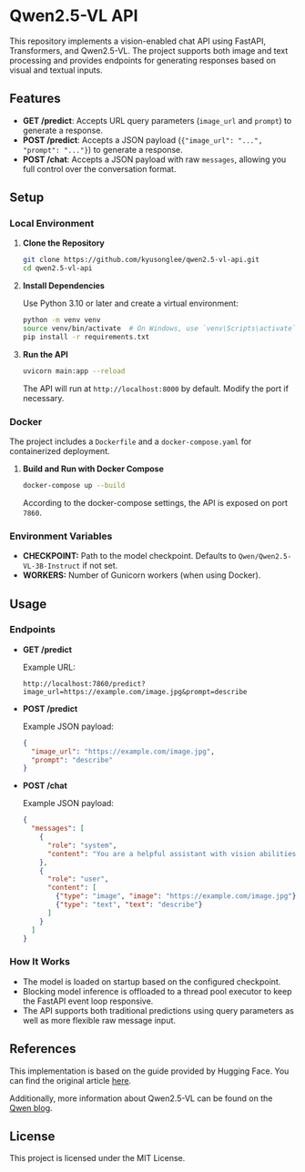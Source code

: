 # Qwen2.5-VL API

This repository implements a vision-enabled chat API using FastAPI, Transformers, and Qwen2.5-VL. The project supports both image and text processing and provides endpoints for generating responses based on visual and textual inputs.

## Features

- **GET /predict**: Accepts URL query parameters (`image_url` and `prompt`) to generate a response.
- **POST /predict**: Accepts a JSON payload (`{"image_url": "...", "prompt": "..."}`) to generate a response.
- **POST /chat**: Accepts a JSON payload with raw `messages`, allowing you full control over the conversation format.

## Setup

### Local Environment

1. **Clone the Repository**
   ```bash
   git clone https://github.com/kyusonglee/qwen2.5-vl-api.git
   cd qwen2.5-vl-api
   ```

2. **Install Dependencies**

   Use Python 3.10 or later and create a virtual environment:
   ```bash
   python -m venv venv
   source venv/bin/activate  # On Windows, use `venv\Scripts\activate`
   pip install -r requirements.txt
   ```

3. **Run the API**
   ```bash
   uvicorn main:app --reload
   ```
   The API will run at `http://localhost:8000` by default. Modify the port if necessary.

### Docker

The project includes a `Dockerfile` and a `docker-compose.yaml` for containerized deployment.

1. **Build and Run with Docker Compose**
   ```bash
   docker-compose up --build
   ```
   According to the docker-compose settings, the API is exposed on port `7860`.

### Environment Variables

- **CHECKPOINT:** Path to the model checkpoint. Defaults to `Qwen/Qwen2.5-VL-3B-Instruct` if not set.
- **WORKERS:** Number of Gunicorn workers (when using Docker).

## Usage

### Endpoints

- **GET /predict**

  Example URL:
  ```
  http://localhost:7860/predict?image_url=https://example.com/image.jpg&prompt=describe
  ```

- **POST /predict**

  Example JSON payload:
  ```json
  {
    "image_url": "https://example.com/image.jpg",
    "prompt": "describe"
  }
  ```

- **POST /chat**

  Example JSON payload:
  ```json
  {
    "messages": [
      {
        "role": "system",
        "content": "You are a helpful assistant with vision abilities."
      },
      {
        "role": "user",
        "content": [
          {"type": "image", "image": "https://example.com/image.jpg"},
          {"type": "text", "text": "describe"}
        ]
      }
    ]
  }
  ```

### How It Works

- The model is loaded on startup based on the configured checkpoint.
- Blocking model inference is offloaded to a thread pool executor to keep the FastAPI event loop responsive.
- The API supports both traditional predictions using query parameters as well as more flexible raw message input.

## References

This implementation is based on the guide provided by Hugging Face. You can find the original article [here](https://huggingface.co/blog/ariG23498/qwen25vl-api).

Additionally, more information about Qwen2.5-VL can be found on the [Qwen blog](https://qwenlm.github.io/blog/qwen2.5-vl/).


## License

This project is licensed under the MIT License. 